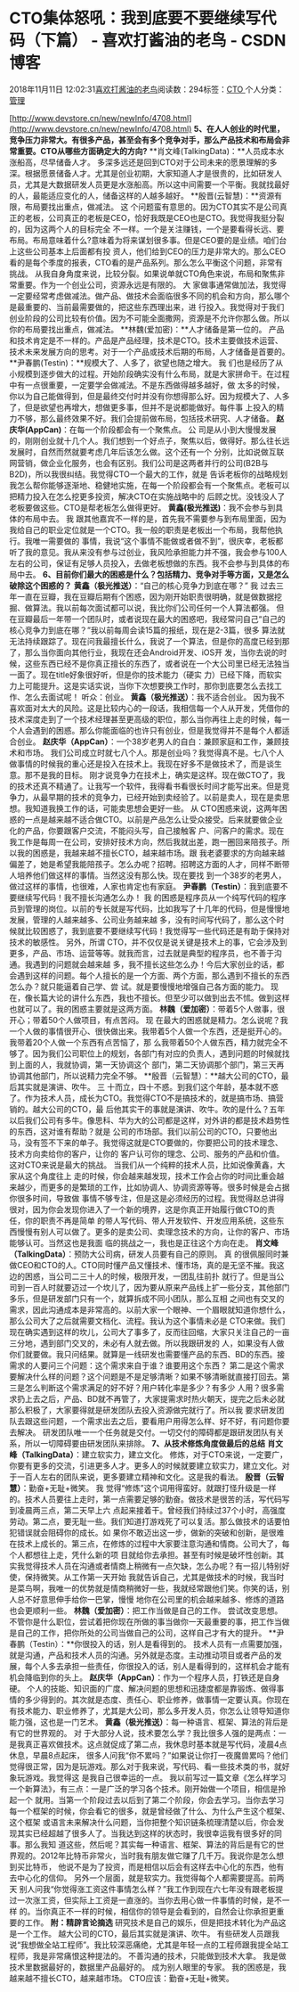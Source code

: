 
# CTO集体怒吼：我到底要不要继续写代码（下篇） - 喜欢打酱油的老鸟 - CSDN博客


2018年11月11日 12:02:31[喜欢打酱油的老鸟](https://me.csdn.net/weixin_42137700)阅读数：294标签：[CTO																](https://so.csdn.net/so/search/s.do?q=CTO&t=blog)个人分类：[管理																](https://blog.csdn.net/weixin_42137700/article/category/8322955)


[http://www.devstore.cn/new/newInfo/4708.html](http://www.devstore.cn/new/newInfo/4708.html)
**5、在人人创业的时代里，竞争压力非常大。有很多产品，甚至会有多个竞争对手，那么产品技术和布局会非常重要。CTO从哪些方面确定大的方向?**
**肖文峰(TalkingData)：**人员成本水涨船高，尽早储备人才。
多深多远还是回到CTO对于公司未来的愿景理解的多深。根据愿景储备人才。尤其是创业初期，大家知道人才是很贵的，比如研发人员，尤其是大数据研发人员更是水涨船高。所以这中间需要一个平衡。我就找最好的人，最能适应变化的人，储备这样的人越多越好。
**殷晋(云智慧)：**资源有限，布局要找出重点，做减法。
这 个问题蛮有意思的。因为CTO其实不是公司真正的老板，公司真正的老板是CEO，恰好我既是CEO也是CTO。我觉得我挺分裂的，因为这两个人的目标完全 不一样。一个是关注赚钱，一个是要看得长远、要布局。布局意味着什么?意味着为将来谋划很多事。但是CEO要的是业绩。咱们台上这些公司基本上后面都有投 资人，他们给到CEO的压力是非常大的。那么CEO看的是每个季度的报表，CTO看的是产品系列。那么怎么平衡这个问题，非常有挑战。
从我自身角度来说，比较分裂。如果说单就CTO角色来说，布局和聚焦非常重要。作为一个创业公司，资源永远是有限的。
大 家做事通常做加法，我觉得一定要经常考虑做减法。做产品、做技术会面临很多不同的机会和方向，那么哪个是最重要的、当前最需要做的，把这些东西理出来，进 行投入。我觉得对于我们创业阶段的公司比较有价值。因为不可能全面撒网，资源是不允许你那么做。所以你的布局要找出重点，做减法。
**林魏(爱加密)：**人才储备是第一位的。
产品和技术肯定是不一样的。产品是产品经理，技术是CTO。技术主要做技术运营、技术未来发展方向的思考。对于一个产品或技术后期的布局，人才储备是首要的。
**尹春鹏(Testin)：**规模大了、人多了，欲望也随之增大。
我 们也是经历了从小规模到逐步做大的过程。开始阶段确实没有什么布局，就是大家拼命干。在过程中有一点很重要，一定要学会做减法。不是东西做得越多越好，做 太多的时候，你以为自己能做得到，但是最终交付时并没有你想得那么好。因为规模大了、人多了，但是欲望也再增大，想做更多事，但并不是说都能做好。每件事 上投入的精力不够，那么最终效果不好。我们会提前做布局，包括技术研究、人才储备。
**赵庆华(AppCan)**：在每一个阶段都会有一个聚焦点。
公 司是从小到大慢慢发展的，刚刚创业就十几个人。我们想到一个好点子，聚焦以后，做得好。那么往长远发展时，自然而然就要考虑几年后该怎么做。这个还有一个 分别，比如说做互联网营销，做企业化服务，也会有区别。我们公司是这两者并行的公司(B2B与B2D)，所以我很纠结。我觉得CTO一个最大的工作，就是 告诉老板你的战略规划我怎么帮你能够逐渐地、稳健地实施，在每一个阶段都会有一个聚焦点。老板可以把精力投入在怎么挖更多投资，解决CTO在实施战略中的 后顾之忧。没钱没人了老板要做这些。CTO是帮老板怎么做得更好。
**黄鑫(极光推送)**：我不会参与到具体的布局中去。
我 跟其他嘉宾不一样的是，首先我不需要参与到布局里面，因为我给自己的职业定位就是一个CTO。我一般的职责是老板出一个布局，我帮他执行。我唯一需要做的 事情，我说“这个事情不能做或者做不到”，很庆幸，老板都听了我的意见。我从来没有参与过创业，我风险承担能力并不强，我会参与100人左右的公司，保证有足够人员投入，去做老板想做的东西。我不会参与到具体的布局中去。
**6、目前你们最大的困惑是什么？包括精力、竞争对手等方面，又是怎么破除这个困惑的？**
**黄鑫（极光推送）**：“自己的核心竞争力到底在哪？”
我 过去三年一直在豆瓣，我在豆瓣后期有个困惑，因为刚开始职责很明确，就是做数据挖掘、做算法。我以前每次面试都可以说，我比你们公司任何一个人算法都强。 但在豆瓣最后一年带一个团队时，或者说现在最大的困惑吧，我经常问自己“自己的核心竞争力到底在哪？”我以前每周会读15篇的报纸，现在是2-3篇，很多 算法就无法持续跟踪了。现在问我最擅长什么，我说了一个算法，但是你的高度已经到那了，那么当你面向其他行业，我现在还会Android开发、iOS开 发，当你去说的时候，这些东西已经不是你真正擅长的东西了，或者说在一个大公司里已经无法独当一面了。现在title好象很好听，但是你的技术能力（硬实 力）已经下降，而软实力上可能提升。这是实话实说，当你下次想要换工作时，那你到底要怎么去找工作、怎么去面试呢！
听众：创业。
**黄鑫（极光推送）**：我不适合创业。
因为我不喜欢面对太大的风险。这是比较内心的一段话，我相信每一个人从开发，凭借你的技术深度走到了一个技术经理甚至更高级的职位，那么当你再往上走的时候，每一个人会遇到的困惑。那么你能面临的也许只有创业，但是我觉得并不是每个人都适合创业。
**赵庆华（AppCan）**：一个38岁老男人的自白：兼顾家庭和工作，兼顾技术和市场。
我们公司成立时就七八个人。那是创业吗？我觉得真不是。七八个人做事情的时候我的重心还是投入在技术上。我现在好多不是做技术了，而是谈生意。那不是我的目标。
刚才说竞争力在技术上，确实是这样。现在做CTO了，我的技术还真不精通了。让我写一个软件，我得看书看很长时间才能写出来。但是竞争力，从最早期的技术的竞争力，已经开始到卖经验了。以前是卖人，现在是卖思想。我知道我换工作的话，可能卖思想会更好一些。
从 CTO困惑来说，这两年困惑的一点是越来越不适合做CTO。以前是产品怎么让受众接受。后来就要做企业化的产品，你要跟客户交流，不能闷头写，自己接触客 户、问客户的需求。现在我工作是每周一在公司，安排好技术方向，然后我就出差，跑一圈回来陪孩子。所以我的困惑是，我越来越不擅长CTO，越来越市场。跟 我老婆要求的方向越来越偏差了，她是希望我能陪孩子。怎么办呢？招聘。招聘这方面的人才，同样不断带人培养他们做这样的事情。当然这没有那么快。现在要找 到一个38岁的老男人，做过这样的事情，也很难，人家也肯定也有家庭。
**尹春鹏（Testin）**：我到底要不要继续写代码！我不擅长沟通怎么办！
我 的困惑是程序员从一个纯写代码的程序员到管理的岗位。以前的专长就是写代码，比如我写了十几年的代码，但是慢慢地发展，管理的人越来越多、公司业务越来越 多，没有时间写代码了，那么这个时候就比较困惑了，我到底要不要继续写代码！我觉得写一些代码还是有助于保持对技术的敏感性。
另外，所谓 CTO，并不仅仅是说关键是技术上的事，它会涉及到更多，产品、市场、运营等等。就我而言，过去就是典型的程序员，也不善于沟通。我遇到的问题就会越来越 多，我不擅长这些怎么办！今后大家创业的话，都会遇到这样的问题。每个人擅长的是一个方面、两个方面，那么遇到不擅长的东西怎么办？就只能逼着自己学、尝 试。就是要慢慢地增强自己各方面的能力。
现在，像长篇大论的讲什么东西，我也不擅长。但至少可以做到出去不怵。做到这样也就可以了。我的困惑主要就是这两方面。
**林魏（爱加密）**：带着5个人做事，很开心；带着50个人做项目，有点苦闷。
现 在最大的困惑就是精力。怎么说呢？我一个人做的事情很开心、很快做出来。我带着5个人做一个东西，还是挺开心的。我带着20个人做一个东西有点苦恼了，那 么我带着50个人做东西，精力就完全不够了。因为我们公司职位上的规划，各部门有对应的负责人，遇到问题的时候就找到上面的人，我就协调，第一天协调这个 部门，第二天协调那个部门，第三天再协调其他部门，所以说精力完全不够。
**殷晋（云智慧）：**越大公司的CTO，最后其实就是演讲、吹牛。
三 十而立，四十不惑。到我们这个年龄，基本就不惑了。作为技术人员，成长为CTO。我觉得CTO不是搞技术的，就是搞市场、搞营销的。越大公司的CTO，最 后他其实干的事就是演讲、吹牛。吹的是什么？五年以后我们公司有多牛。像思科、华为大的公司都是这样，对外讲的都是技术趋势性的东西，这对谁有帮助？就是 公司的市场部。我们以前公司的CTO，只要他出马，没有签不下来的单子。我觉得这就是CTO要做的，你要把公司的技术理念、技术方向卖给你的客户，让你的 客户认可你的理念、公司、服务的产品和价值。这对CTO来说是最大的挑战。
当我们从一个纯粹的技术人员，比如说像黄鑫，大家从这个角度往上 走的时候，你会越来越发现，技术工作会占你的时间比重会越来越少，而更多的是繁琐的工作，比如协调人、协调资源等等。很多时候是会占据你很多时间，导致做 事情不够专注，但是这是必须经历的过程。我觉得赵总讲得很对，因为你会发现你进入了一个新的境界，这是你真正开始履行做CTO的责任，你的职责不再是简单 的带人写代码、带人开发软件、开发应用系统，这些东西慢慢有别人可以做了。更多的是卖公司、卖理念技术的方向，让你的客户、市场能够认可。当然这也是我面 临的挑战之一，我也是正往这个方向在走。
**肖文峰（TalkingData）**：预防大公司病，研发人员要有自己的原则。
真 的很佩服同时兼做CEO和CTO的人。CTO同时懂产品又懂技术、懂市场，真的是无坚不摧。我这边的困惑，当公司二三十人的时候，极限开发，一团乱往前扑 就行了。但是当公司到一百人时就要迈过一个坎儿了，因为要从原来产品线上扩一些分支，其他部门多乐，但是研发部门只有一个，就算拆成不同小团队，那么互相 之间也有交叉的需求，因此沟通成本是非常高的。以前大家一个眼神、一个眉眼就知道你想什么，那么公司大了之后就需要文档化、流程。我认为这个事情未必是 CTO来做。我们现在确实遇到这样的坎儿，公司大了事多了，反而往回缩，大家只关注自己的一亩三分地，遇到部门交叉的，未必有人就去做。所以我跟研发的 人，如果没有人做你们就要做。我只问结果。就算是一线研发也需要懂产品的东西、BD的东西。接需求的人要问三个问题：这个需求来自于谁？谁要用这个东西？ 第二是这个需求要解决什么样的问题？这个问题是不是足够清晰？如果不够清晰就直接打回去。第三是怎么判断这个需求满足的好不好？用户转化率是多少？有多少 人用？很多需求扔上去之后，产品、BD就不再管了，大家提需求时热火朝天，提完之后未必就那么积极了，大家要得就是研发团队去投入资源做完就行了。所以我 要求研发团队去跟这些问题，一个需求出去之后，要看用户用得怎么样、好不好，有问题你要去解决。
研发团队唯一一个任务就是交付。一切交付的障碍都是跟研发团队有关系，所以一切障碍要由研发团队来排除。
**7、从技术修炼角度做最后的总结**
**肖文峰（TalkingData）**：建立软实力，建立文化。
修炼，对于CTO来说，一定要广，你要有更多的交流，引进更多人才。更多人的时候就要建立软实力，建立文化。对于一百人左右的团队来说，更多要建立精神和文化。这是我的看法。
**殷晋（云智慧）**：勤奋+无耻+微笑。
我 觉得“修炼”这个词用得蛮好。就跟打怪升级是一样的。技术人员要往上走时，第一点需要足够的勤奋。做技术是很苦的活，写代码写到凌晨两三点，第二天早上六 点起来接着干。曾经我们持续过37个小时，高强度劳动。第二点，要无耻一些。我们知道打游戏死了可以复活。那么做技术的话要怕犯错误就会阻碍你的成长。如 果你不敢迈出这一步，做新的突破和创新，是很难在技术上成长的。第三点，在修炼的过程中大家要注意沟通和情商。公司大了，每个人都想往上走，凭什么新的项 目就给你去承担。甚至有时候是破坏性创新。其实我觉得技术人员在沟通或者情商上稍微有一点欠缺，怎么办呢？有一招儿特别好使，保持微笑。从工作第一天开始 我就告诉自己，尤其是做技术的时候，我当时是菜鸟啊，我唯一的优势就是情商稍微好一些，我就经常跟他们笑。你笑的话，别人总不好意思伸手给你一巴掌，慢慢 地你在公司里的机会越来越多、修炼的道路也会更顺利一些。
**林魏（爱加密）**：把工作当做是自己的工作。
尝试改变思想。不管你是什么职位，尝试着把你现在所做的事当做你一天最重要的事，把工作当做是自己的工作，把你所处的公司当做自己的公司，这样自己才有大的提升。
**尹春鹏（Testin）：**你很投入的话，别人是看得到的。
技术人员有一点需要加强，就是沟通，产品和技术人员的沟通。另外就是态度。主动推动项目或者产品的发展，每个人多去承担一些责任，你很投入的话，别人是看得到的，这样机会才能有机会降临到你的头上。
**赵庆华（AppCan）**：作为一个程序人员，打铁还是自身硬。
个人的技能、知识面的广度、解决问题的思想和迅捷度都是靠锻炼、做得事情的多少得到的。其次就是态度、责任心、职业修养，做事情一定要认真。你现在有技术能力、职业修养了，尤其是大公司，那么多开发人员，你怎么让领导知道你能力强，这也是一门艺术。
**黄鑫（极光推送）**：每一种语言、框架、算法的背后是有它的世界观的。
对 于大部分人说，技术要怎么学？我比很多人强的是两点：一是我真正喜欢做技术。这点就促成了第二点，我休息时基本就是写代码，凌晨4点休息，早晨8点起床， 很多人问我“你不累吗？”如果说让你打一夜魔兽累吗？他们觉得很正常，因为是玩游戏。那么对于我来说，写代码、看一些技术类的书，就好象玩游戏。我觉得这 是我自己很幸运的一点。
我以前写过一篇文章《怎么样学习一个新算法》，有三点：一是广泛的学习各个技术。刚开始做一个项目，相信是拎起一个 就用。当第一个阶段过去以后到了第二个阶段，你会去学习。当你去学习每一个框架的时候，你会看它的很多，就是曾经做了什么、为什么产生这个框架、这个框架 或语言未来解决什么问题，当你把整个知识链条梳理清楚以后，你会发现其实已经超越了很多人了。当我达到这样的状态时，我很幸运我有很多好的同事。那么我知 道这些，然后呢？其实每一种语言、框架、算法的背后是有它的世界观的。2012年比特币非常火，当时我有朋友做它赚了几千万。我说你是怎么想到买比特币， 他说不是为了投资，而是相信以后会有这样去中心化的东西，他有去中心化的信仰。
另外一个层面，就是软实力。我觉得每个人都需要提高。前两天 别人问我“你觉得涨工资这件事情怎么样？”我工作到现在六七年没有跟老板提过一次涨工资，但实际上工资是一直涨的。当你去用心做一件事情的时候，是不一样 的。当你真正不一样的时候，相信你的领导是会看到的，自然会让你承担更重要的工作。
**附：精辟言论摘选**
研究技术是自己的娱乐，但是把技术转化为产品这是一个工作。
越大公司的CTO，最后其实就是演讲、吹牛。
有些研发人员跟我说“我想做全站工程师”。我比较深恶痛绝，尤其是年轻一点的工程师跟我提全站工程师，我是非常痛恨这种提法的。
不善沟通的技术，只能做到技术大拿。
我是做技术里数据最好的，数据里产品最好的。
成为别人眼里的专家。
我的困惑是，我越来越不擅长CTO，越来越市场。
CTO应该：勤奋+无耻+微笑。

